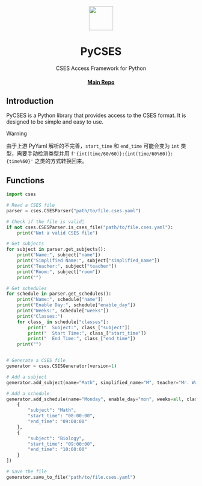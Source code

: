 <div align="center">

<image src="http://m.qpic.cn/psc?/V51UyG6T2hLdbN0oEgHl3fEkH73KqJt7/TmEUgtj9EK6.7V8ajmQrEEsEylM*52lTktZHLze*PTbMCd2wg4o5kkEyKNVsVL9UM5xK4GLClF.TOL*ty*FnqAuxBQmobbAoJ.gYMo62EQY!/mnull&bo=wADAAAAAAAADByI!&rf=photolist&t=5" height="64"/>

# PyCSES

CSES Access Framework for Python

#### [Main Repo](https://github.com/CSES-org/CSES)

</div>

## Introduction

PyCSES is a Python library that provides access to the CSES format. It is designed to be simple and easy to use.

> [!Warning]
> 由于上游 PyYaml 解析的不完善，`start_time` 和 `end_time` 可能会变为 `int` 类型，需要手动检测类型并用 `f'{int(time/60/60)}:{int(time/60%60)}:{time%60}'` 之类的方式转换回来。

## Functions

```python
import cses

# Read a CSES file
parser = cses.CSESParser("path/to/file.cses.yaml")

# Check if the file is valid
if not cses.CSESParser.is_cses_file("path/to/file.cses.yaml"):
    print("Not a valid CSES file")

# Get subjects
for subject in parser.get_subjects():
    print("Name:", subject["name"])
    print("Simplified Name:", subject["simplified_name"])
    print("Teacher:", subject["teacher"])
    print("Room:", subject["room"])
    print("")

# Get schedules
for schedule in parser.get_schedules():
    print("Name:", schedule["name"])
    print("Enable Day:", schedule["enable_day"])
    print("Weeks:", schedule["weeks"])
    print("Classes:")
    for class_ in schedule["classes"]:
        print("  Subject:", class_["subject"])
        print("  Start Time:", class_["start_time"])
        print("  End Time:", class_["end_time"])
    print("")


# Generate a CSES file
generator = cses.CSESGenerator(version=1)

# Add a subject
generator.add_subject(name="Math", simplified_name="M", teacher="Mr. Wang", room="101")

# Add a schedule
generator.add_schedule(name="Monday", enable_day="mon", weeks=all, classes=[
    {
        "subject": "Math",
        "start_time": "08:00:00",
        "end_time": "09:00:00"
    },
    {
        "subject": "Biology",
        "start_time": "09:00:00",
        "end_time": "10:00:00"
    }
])

# Save the file
generator.save_to_file("path/to/file.cses.yaml")
```


